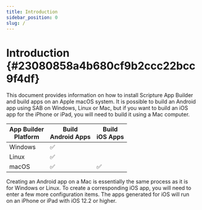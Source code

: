 ```yaml
---
title: Introduction
sidebar_position: 0
slug: /
---
```


# Introduction {#23080858a4b680cf9b2ccc22bcc9f4df}

This document provides information on how to install Scripture App Builder and build apps on an Apple macOS system. It is possible to build an Android app using SAB on Windows, Linux or Mac, but if you want to build an iOS app for the iPhone or iPad, you will need to build it using a Mac computer.

| **App Builder** <br/>**Platform** | **Build**<br/>**Android Apps** | **Build**<br/>**iOS Apps** |
| --------------------------------- | ------------------------------ | -------------------------- |
| Windows                           | ✅                              |                            |
| Linux                             | ✅                              |                            |
| macOS                             | ✅                              | ✅                          |

Creating an Android app on a Mac is essentially the same process as it is for Windows or Linux. To create a corresponding iOS app, you will need to enter a few more configuration items.
The apps generated for iOS will run on an iPhone or iPad with iOS 12.2 or higher.

